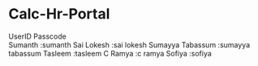 # Calc-Hr-Portal     

UserID              Passcode               
Sumanth            :sumanth
Sai Lokesh         :sai lokesh
Sumayya Tabassum   :sumayya tabassum
Tasleem            :tasleem
C Ramya            :c ramya
Sofiya             :sofiya
